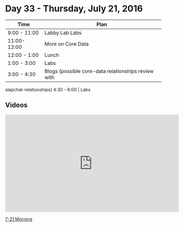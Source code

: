 # Day 33  - Thursday, July 21, 2016 


Time       | Plan     |
----------------|-------
9:00 - 11:00  | Labby Lab Labs
11:00- 12:00  | More on Core Data
12:00 - 1:00    | Lunch
1:00 - 3:00    | Labs
3:00 - 4:30  | Blogs (possible core-data relationships review with
slapchat-relationships)
4:30 - 6:00    | Labs

## Videos

<iframe width="560" height="315" src="https://www.youtube.com/embed/dy0A0sPWBnw?rel=0&modestbranding=1" frameborder="0" allowfullscreen></iframe><p><a href="https://www.youtube.com/watch?v=dy0A0sPWBnw">7-21 Morning</a></p>
